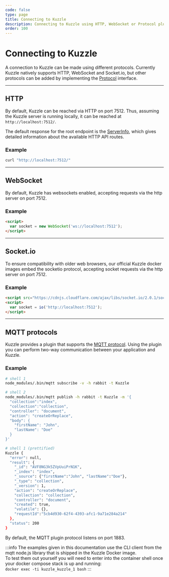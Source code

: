 ```yaml
---
code: false
type: page
title: Connecting to Kuzzle
description: Connecting to Kuzzle using HTTP, WebSocket or Protocol plugins
order: 100
---
```


# Connecting to Kuzzle

A connection to Kuzzle can be made using different protocols. Currently Kuzzle natively supports HTTP, WebSocket and Socket.io, but other protocols can be added by implementing the [Protocol](/core/1/protocols) interface.

---

## HTTP

By default, Kuzzle can be reached via HTTP on port 7512. Thus, assuming the Kuzzle server is running locally, it can be reached at `http://localhost:7512/`.

The default response for the root endpoint is the [ServerInfo](/core/1/api/controllers/server/info), which gives detailed information about the available HTTP API routes.

### Example

```bash
curl "http://localhost:7512/"
```

---

## WebSocket

By default, Kuzzle has websockets enabled, accepting requests via the http server on port 7512.

### Example

```html
<script>
  var socket = new WebSocket('ws://localhost:7512');
</script>
```

---

## Socket.io

To ensure compatibility with older web browsers, our official Kuzzle docker images embed the socketio protocol, accepting socket requests via the http server on port 7512.

### Example

```html
<script src="https://cdnjs.cloudflare.com/ajax/libs/socket.io/2.0.1/socket.io.js"></script>
<script>
  var socket = io('http://localhost:7512');
</script>
```

---

## MQTT protocols

Kuzzle provides a plugin that supports the [MQTT protocol](https://github.com/kuzzleio/kuzzle-plugin-mqtt).
Using the plugin you can perform two-way communication between your application and Kuzzle.

### Example

```bash
# shell 1
node_modules/.bin/mqtt subscribe -v -h rabbit -t Kuzzle

# shell 2
node_modules/.bin/mqtt publish -h rabbit -t Kuzzle -m '{
  "collection":"index",
  "collection":"collection",
  "controller": "document",
  "action": "createOrReplace",
  "body": {
    "firstName": "John",
    "lastName": "Doe"
  }
}'

# shell 1 (prettified)
Kuzzle {
  "error": null,
  "result": {
    "_id": "AVF8NG3k5ZVpUuiPrN1K",
    "_index": "index",
    "_source": {"firstName":"John", "lastName":"Doe"},
    "_type": "collection",
    "_version": 1,
    "action": "createOrReplace",
    "collection": "collection",
    "controller": "document",
    "created": true,
    "volatile": {},
    "requestId":"5cb4d930-62f4-4393-afc1-9a71e284a214"
  },
  "status": 200
}
```

By default, the MQTT plugin protocol listens on port 1883.

:::info
The examples given in this documentation use the CLI client from the mqtt node.js
library that is shipped in the Kuzzle Docker image.  
To test them out yourself you will need to enter into the container shell once your docker compose stack is up and running:  
`docker exec -ti kuzzle_kuzzle_1 bash`
:::
